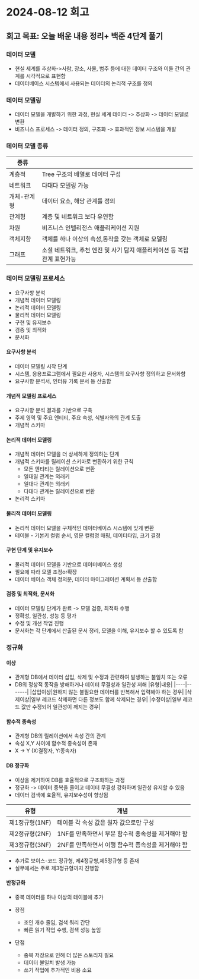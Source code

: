 # 2024-08-12 회고
## 회고 목표: 오늘 배운 내용 정리+ 백준 4단계 풀기

### 데이터 모델
- 현실 세계를 추상화->사람, 장소, 사물, 범주 등에 대한 데이터 구조와 이들 간의 관계를 시각적으로 표현함
- 데이터베이스 시스템에서 사용되는 데이터의 논리적 구조를 정의
### 데이터 모델링
- 데이터 모델을 개발하기 위한 과정, 현실 세계 데이터 -> 추상화 -> 데이터 모델로 변환
- 비즈니스 프로세스 -> 데이터 정의, 구조화 -> 효과적인 정보 시스템을 개발

### 데이터 모델 종류
|종류|   |
|----|-----------------|
|계층적|Tree 구조의 배열로 데이터 구성|
|네트워크|다대다 모델링 가능|
|개체-관계형|데이터 요소, 해당 관계를 정의|
|관계형|계층 및 네트워크 보다 유연함|
|차원|비즈니스 인텔리전스 애플리케이션 지원|
|객체지향|객체를 하나 이상의 속성,동작을 갖는 객체로 모델링|
|그래프|소셜 네트워크, 추천 엔진 및 사기 탐지 애플리케이션 등 복잡관계 표현가능|

### 데이터 모델링 프로세스
- 요구사항 분석
- 개념적 데이터 모델링
- 논리적 데이터 모델링
- 물리적 데이터 모델링
- 구현 및 유지보수
- 검증 및 최적화
- 문서화

#### 요구사항 분석
- 데이터 모델링 시작 단계
- 시스템, 응용프로그램에서 필요한 사용자, 시스템의 요구사항 정의하고 문서화함
- 요구사항 분석서, 인터뷰 기록 문서 등 산출함
#### 개념적 모델링 프로세스
- 요구사항 분석 결과를 기반으로 구축
- 주제 영역 및 주요 엔티티, 주요 속성, 식별자와의 관계 도출
- 개념적 스키마
#### 논리적 데이터 모델링
- 개념적 데이터 모델을 더 상세하게 정의하는 단계
- 개념적 스키마를 릴레이션 스키마로 변환하기 위한 규칙
  - 모든 엔티티는 릴레이션으로 변환
  - 일대일 관계는 외래키
  - 일대다 관계는 외래키
  - 다대다 관계는 릴레이션으로 변환
- 논리적 스키마
#### 물리적 데이터 모델링
- 논리적 데이터 모델을 구체적인 데이터베이스 시스템에 맞게 변환
- 테이블 - 기본키 컬럼 순서, 영문 컬럼명 매핑, 데이터타입, 크기 결정
#### 구현 단계 및 유지보수
- 물리적 데이터 모델을 기반으로 데이터베이스 생성
- 필요에 따라 모델 조정or확장
- 데이터 베이스 객체 정의문, 데이터 마이그레이션 계획서 등 산출함
#### 검증 및 최적화, 문서화
- 데이터 모델링 단계가 완료 -> 모델 검증, 최적화 수행
- 정확성, 일관성, 성능 등 평가
- 수정 및 개선 작업 진행
- 문서화는 각 단계에서 산출된 문서 정리, 모델을 이해, 유지보수 할 수 있도록 함


### 정규화
#### 이상
- 관계형 DB에서 데이터 삽입, 삭제 및 수정과 관련하여 발생하는 불일치 또는 오류
- DB의 정상적 동작을 방해하거나 데이터 무결성과 일관성 저해
|유형|내용|
|----|-------|
|삽입이상|원하지 않는 불필요한 데이터를 반복해서 입력해야 하는 경우|
|삭제이상|일부 레코드 삭제하면 다른 정보도 함께 삭제되는 경우|
|수정이상|일부 레코드 값만 수정되어 일관성이 깨지는 경우|

#### 함수적 종속성
- 관계형 DB의 릴레이션에서 속성 간의 관계
- 속성 X,Y 사이에 함수적 종속성이 존재
- X -> Y (X:결정자, Y:종속자)

#### DB 정규화
- 이상을 제거하여 DB를 효율적으로 구조화하는 과정
- 정규화 -> 데이터 중복을 줄이고 데이터 무결성 강화하며 일관성 유지할 수 있음
- 데이터 검색에 효율적, 유지보수성이 향상됨

|유형|개념|
|----|--------|
|제1정규형(1NF)|테이블 각 속성 값은 원자 값으로만 구성|
|제2정규형(2NF)|1NF를 만족하면서 부분 함수적 종속성을 제거해야 함|
|제3정규형(3NF)|2NF를 만족하면서 이행 함수적 종속성을 제거해야 함|
- 추가로 보이스-코드 정규형, 제4정규형,제5정규형 등 존재
- 실무에서는 주로 제3정규형까지 진행함

#### 반정규화
- 중복 데이터를 하나 이상의 테이블에 추가
- 장점
  - 조인 개수 줄임, 검색 쿼리 간단
  - 빠른 읽기 작업 수행, 검색 성능 높임
 
- 단점
  - 중복 저장으로 인해 더 많은 스토리지 필요
  - 데이터 불일치 발생 가능
  - 쓰기 작업에 추가적인 비용 소요
